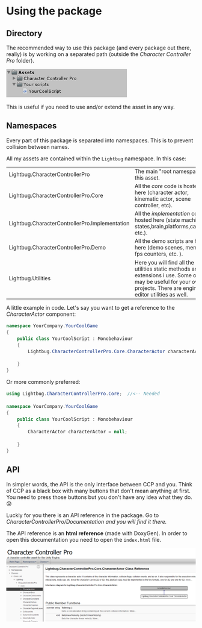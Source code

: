 # Using the package

## Directory

The recommended way to use this package \(and every package out there, really\) is by working on a separated path \(outside the _Character Controller Pro_ folder\). 

![](../.gitbook/assets/imagen%20%2822%29%20%281%29.png)

This is useful if you need to use and/or extend the asset in any way.

## Namespaces

Every part of this package is separated into namespaces. This is to prevent collision between names.

All my assets are contained within the `Lightbug` namespace. In this case:

|  |  |
| :--- | :--- |
| Lightbug.CharacterControllerPro | The main "root namespace" for this asset. |
| Lightbug.CharacterControllerPro.Core | All the _core_ code is hosted here \(character actor, kinematic actor, scene controller, etc\). |
| Lightbug.CharacterControllerPro.Implementation | All the _implementation_ code is hosted here \(state machine, states,brain,platforms,cameras, etc.\). |
| Lightbug.CharacterControllerPro.Demo | All the demo scripts are hosted here \(demo scenes, menus, fps counters, etc. \). |
| Lightbug.Utilities | Here you will find all the utilities static methods and extensions i use. Some of them may be useful for your own projects. There are engine and editor utilities as well. |

A little example in code. Let's say you want to get a reference to the _CharacterActor_ component:

```csharp
namespace YourCompany.YourCoolGame
{
    public class YourCoolScript : Monobehaviour
    {
        Lightbug.CharacterControllerPro.Core.CharacterActor characterActor = null;
        
    }
}
```

Or more commonly preferred:

```csharp
using Lightbug.CharacterControllerPro.Core;  //<-- Needed

namespace YourCompany.YourCoolGame
{
    public class YourCoolScript : Monobehaviour
    {
        CharacterActor characterActor = null;
        
    }
}
```

## API

In simpler words, the API is the only interface between CCP and you. Think of CCP as a black box with many buttons that don't mean anything at first. You need to press those buttons but you don't have any idea what they do. 😰 

Luckly for you there is an API reference in the package. Go to _CharacterControllerPro/Documentation and you will find it there._ 

The API reference is an **html reference** \(made with DoxyGen\). In order to open this documentation you need to open the `index.html` file.

![](../.gitbook/assets/imagen%20%2817%29%20%281%29.png)

### 

